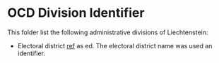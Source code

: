 # OCD Division Identifier 

This folder list the following administrative divisions of Liechtenstein:

* Electoral district [ref](https://www.landtag.li/parliamentary-elections) as ed. The electoral district name was used an identifier. 
